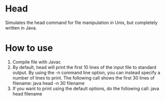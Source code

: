 # Head
Simulates the head command for file manipulation in Unix, but completely written in Java.

# How to use
1. Compile file with Javac
2. By default, head will print the first 10 lines of the input file to standard output. By using the -n command line option, you can instead specify a number of lines to print. The following call shows the first 30 lines of filename: java head -n 30 filename
3. If you want to print using the default options, do the following call: java head filename
